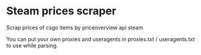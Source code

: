 # Steam prices scraper
Scrap prices of csgo items by priceoverview api steam

You can put your own proxies and useragents in proxies.txt / useragents.txt to use while parsing.

